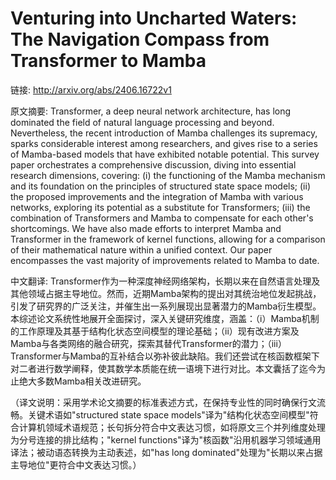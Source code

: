 # Venturing into Uncharted Waters: The Navigation Compass from Transformer to Mamba

链接: http://arxiv.org/abs/2406.16722v1

原文摘要:
Transformer, a deep neural network architecture, has long dominated the field
of natural language processing and beyond. Nevertheless, the recent
introduction of Mamba challenges its supremacy, sparks considerable interest
among researchers, and gives rise to a series of Mamba-based models that have
exhibited notable potential. This survey paper orchestrates a comprehensive
discussion, diving into essential research dimensions, covering: (i) the
functioning of the Mamba mechanism and its foundation on the principles of
structured state space models; (ii) the proposed improvements and the
integration of Mamba with various networks, exploring its potential as a
substitute for Transformers; (iii) the combination of Transformers and Mamba to
compensate for each other's shortcomings. We have also made efforts to
interpret Mamba and Transformer in the framework of kernel functions, allowing
for a comparison of their mathematical nature within a unified context. Our
paper encompasses the vast majority of improvements related to Mamba to date.

中文翻译:
Transformer作为一种深度神经网络架构，长期以来在自然语言处理及其他领域占据主导地位。然而，近期Mamba架构的提出对其统治地位发起挑战，引发了研究界的广泛关注，并催生出一系列展现出显著潜力的Mamba衍生模型。本综述论文系统性地展开全面探讨，深入关键研究维度，涵盖：（i）Mamba机制的工作原理及其基于结构化状态空间模型的理论基础；（ii）现有改进方案及Mamba与各类网络的融合研究，探索其替代Transformer的潜力；（iii）Transformer与Mamba的互补结合以弥补彼此缺陷。我们还尝试在核函数框架下对二者进行数学阐释，使其数学本质能在统一语境下进行对比。本文囊括了迄今为止绝大多数Mamba相关改进研究。

（译文说明：采用学术论文摘要的标准表述方式，在保持专业性的同时确保行文流畅。关键术语如"structured state space models"译为"结构化状态空间模型"符合计算机领域术语规范；长句拆分符合中文表达习惯，如将原文三个并列维度处理为分号连接的排比结构；"kernel functions"译为"核函数"沿用机器学习领域通用译法；被动语态转换为主动表述，如"has long dominated"处理为"长期以来占据主导地位"更符合中文表达习惯。）
